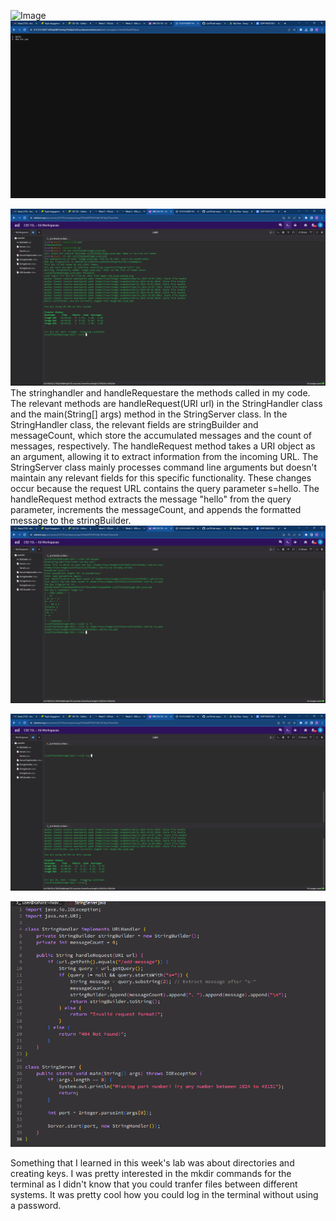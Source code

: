 ![Image](HelloLbReport.png)
![Image](Screenshot1.png)

![Image](Screenshot2.png)
The stringhandler and handleRequestare the methods called in my code. 
The relevant methods are handleRequest(URI url) in the StringHandler class and the main(String[] args) method in the StringServer class.
In the StringHandler class, the relevant fields are stringBuilder and messageCount, which store the accumulated messages and the count of messages, respectively. The handleRequest method takes a URI object as an argument, allowing it to extract information from the incoming URL. The StringServer class mainly processes command line arguments but doesn't maintain any relevant fields for this specific functionality.
These changes occur because the request URL contains the query parameter s=hello. The handleRequest method extracts the message "hello" from the query parameter, increments the messageCount, and appends the formatted message to the stringBuilder.
![Image](Screenshot3.png)

![Image](Screenshot4.png)

![Image](Screenshot5.png)

Something that I learned in this week's lab was about directories and creating keys. I was pretty interested in the mkdir commands for the terminal as I didn't know that you could tranfer files between different systems. It was pretty cool how you could log in the terminal without using a password. 
